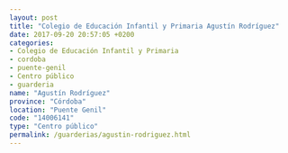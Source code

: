 ```yaml
---
layout: post
title: "Colegio de Educación Infantil y Primaria Agustín Rodríguez"
date: 2017-09-20 20:57:05 +0200
categories:
- Colegio de Educación Infantil y Primaria
- cordoba
- puente-genil
- Centro público
- guarderia
name: "Agustín Rodríguez"
province: "Córdoba"
location: "Puente Genil"
code: "14006141"
type: "Centro público"
permalink: /guarderias/agustin-rodriguez.html
---
```

